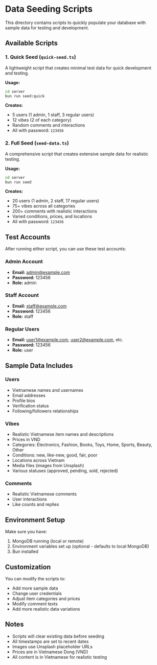# Data Seeding Scripts

This directory contains scripts to quickly populate your database with sample data for testing and development.

## Available Scripts

### 1. Quick Seed (`quick-seed.ts`)
A lightweight script that creates minimal test data for quick development and testing.

**Usage:**
```bash
cd server
bun run seed:quick
```

**Creates:**
- 5 users (1 admin, 1 staff, 3 regular users)
- 12 vibes (2 of each category)
- Random comments and interactions
- All with password: `123456`

### 2. Full Seed (`seed-data.ts`)
A comprehensive script that creates extensive sample data for realistic testing.

**Usage:**
```bash
cd server
bun run seed
```

**Creates:**
- 20 users (1 admin, 2 staff, 17 regular users)
- 75+ vibes across all categories
- 200+ comments with realistic interactions
- Varied conditions, prices, and locations
- All with password: `123456`

## Test Accounts

After running either script, you can use these test accounts:

### Admin Account
- **Email:** admin@example.com
- **Password:** 123456
- **Role:** admin

### Staff Account
- **Email:** staff@example.com
- **Password:** 123456
- **Role:** staff

### Regular Users
- **Email:** user1@example.com, user2@example.com, etc.
- **Password:** 123456
- **Role:** user

## Sample Data Includes

### Users
- Vietnamese names and usernames
- Email addresses
- Profile bios
- Verification status
- Following/followers relationships

### Vibes
- Realistic Vietnamese item names and descriptions
- Prices in VND
- Categories: Electronics, Fashion, Books, Toys, Home, Sports, Beauty, Other
- Conditions: new, like-new, good, fair, poor
- Locations across Vietnam
- Media files (images from Unsplash)
- Various statuses (approved, pending, sold, rejected)

### Comments
- Realistic Vietnamese comments
- User interactions
- Like counts and replies

## Environment Setup

Make sure you have:
1. MongoDB running (local or remote)
2. Environment variables set up (optional - defaults to local MongoDB)
3. Bun installed

## Customization

You can modify the scripts to:
- Add more sample data
- Change user credentials
- Adjust item categories and prices
- Modify comment texts
- Add more realistic data variations

## Notes

- Scripts will clear existing data before seeding
- All timestamps are set to recent dates
- Images use Unsplash placeholder URLs
- Prices are in Vietnamese Dong (VND)
- All content is in Vietnamese for realistic testing
